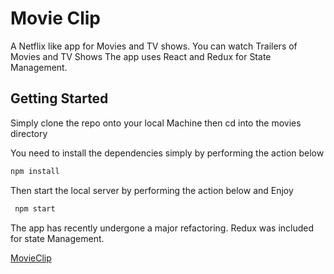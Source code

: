 # Movie Clip 
A Netflix like app for Movies and TV shows. You can watch Trailers of Movies and TV Shows
The app uses React and Redux for State Management.
## Getting Started 
Simply clone the repo onto your local Machine then cd into the movies directory 

You need to install the dependencies simply by performing the action below 

``` Javascript 
npm install 
```
Then start the local server by performing the action below and Enjoy

``` Javascript 
 npm start 
 ```

 The app has recently undergone a major refactoring. Redux was included for state Management. 

 [MovieClip](https://d2y7irclkitisc.cloudfront.net)

